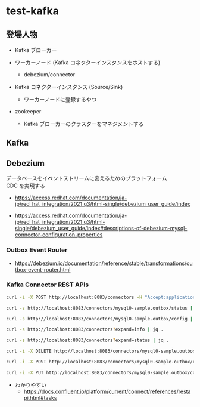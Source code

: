 # test-kafka

## 登場人物

- Kafka ブローカー

- ワーカーノード (Kafka コネクターインスタンスをホストする)
  - debezium/connector

- Kafka コネクターインスタンス (Source/Sink)
  - ワーカーノードに登録するやつ

- zookeeper
  - Kafka ブローカーのクラスターをマネジメントする

## Kafka


## Debezium

データベースをイベントストリームに変えるためのプラットフォーム  
CDC を実現する

- https://access.redhat.com/documentation/ja-jp/red_hat_integration/2021.q3/html-single/debezium_user_guide/index

- https://access.redhat.com/documentation/ja-jp/red_hat_integration/2021.q3/html-single/debezium_user_guide/index#descriptions-of-debezium-mysql-connector-configuration-properties

### Outbox Event Router

- https://debezium.io/documentation/reference/stable/transformations/outbox-event-router.html

### Kafka Connector REST APIs

```sh
curl -i -X POST http://localhost:8083/connectors -H "Accept:application/json" -H "Content-Type:application/json" -d @connector/mysql0_sample_outbox.json
```

```sh
curl -s http://localhost:8083/connectors/mysql0-sample.outbox/status | jq .
```

```sh
curl -s http://localhost:8083/connectors/mysql0-sample.outbox/config | jq .
```

```sh
curl -s http://localhost:8083/connectors?expand=info | jq .
```

```sh
curl -s http://localhost:8083/connectors?expand=status | jq .
```

```sh
curl -i -X DELETE http://localhost:8083/connectors/mysql0-sample.outbox
```

```sh
curl -i -X POST http://localhost:8083/connectors/mysql0-sample.outbox/restart
```

```sh
curl -i -X PUT http://localhost:8083/connectors/mysql0-sample.outbox/config -H "Accept:application/json" -H "Content-Type:application/json" -d @connector/update.json
```

- わかりやすい
  - https://docs.confluent.io/platform/current/connect/references/restapi.html#tasks
